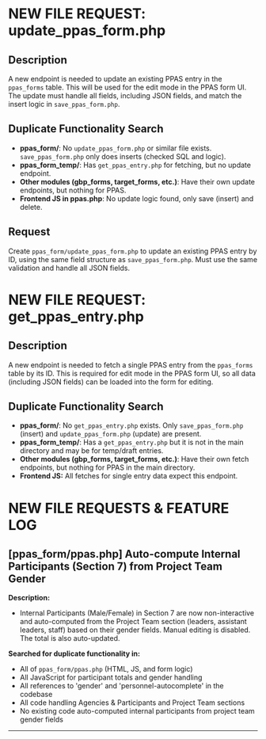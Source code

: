 # NEW FILE REQUEST: update_ppas_form.php

## Description
A new endpoint is needed to update an existing PPAS entry in the `ppas_forms` table. This will be used for the edit mode in the PPAS form UI. The update must handle all fields, including JSON fields, and match the insert logic in `save_ppas_form.php`.

## Duplicate Functionality Search
- **ppas_form/**: No `update_ppas_form.php` or similar file exists. `save_ppas_form.php` only does inserts (checked SQL and logic).
- **ppas_form_temp/**: Has `get_ppas_entry.php` for fetching, but no update endpoint.
- **Other modules (gbp_forms, target_forms, etc.)**: Have their own update endpoints, but nothing for PPAS.
- **Frontend JS in ppas.php**: No update logic found, only save (insert) and delete.

## Request
Create `ppas_form/update_ppas_form.php` to update an existing PPAS entry by ID, using the same field structure as `save_ppas_form.php`. Must use the same validation and handle all JSON fields. 

# NEW FILE REQUEST: get_ppas_entry.php

## Description
A new endpoint is needed to fetch a single PPAS entry from the `ppas_forms` table by its ID. This is required for edit mode in the PPAS form UI, so all data (including JSON fields) can be loaded into the form for editing.

## Duplicate Functionality Search
- **ppas_form/**: No `get_ppas_entry.php` exists. Only `save_ppas_form.php` (insert) and `update_ppas_form.php` (update) are present.
- **ppas_form_temp/**: Has a `get_ppas_entry.php` but it is not in the main directory and may be for temp/draft entries.
- **Other modules (gbp_forms, target_forms, etc.)**: Have their own fetch endpoints, but nothing for PPAS in the main directory.
- **Frontend JS:** All fetches for single entry data expect this endpoint.

# NEW FILE REQUESTS & FEATURE LOG

## [ppas_form/ppas.php] Auto-compute Internal Participants (Section 7) from Project Team Gender

**Description:**
- Internal Participants (Male/Female) in Section 7 are now non-interactive and auto-computed from the Project Team section (leaders, assistant leaders, staff) based on their gender fields. Manual editing is disabled. The total is also auto-updated.

**Searched for duplicate functionality in:**
- All of `ppas_form/ppas.php` (HTML, JS, and form logic)
- All JavaScript for participant totals and gender handling
- All references to 'gender' and 'personnel-autocomplete' in the codebase
- All code handling Agencies & Participants and Project Team sections
- No existing code auto-computed internal participants from project team gender fields

--- 